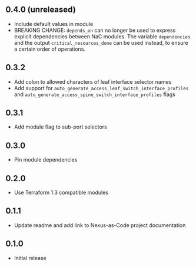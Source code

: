 ## 0.4.0 (unreleased)

- Include default values in module
- BREAKING CHANGE: `depends_on` can no longer be used to express explicit dependencies between NaC modules. The variable `dependencies` and the output `critical_resources_done` can be used instead, to ensure a certain order of operations.

## 0.3.2

- Add colon to allowed characters of leaf interface selector names
- Add support for `auto_generate_access_leaf_switch_interface_profiles` and `auto_generate_access_spine_switch_interface_profiles` flags

## 0.3.1

- Add module flag to sub-port selectors

## 0.3.0

- Pin module dependencies

## 0.2.0

- Use Terraform 1.3 compatible modules

## 0.1.1

- Update readme and add link to Nexus-as-Code project documentation

## 0.1.0

- Initial release
